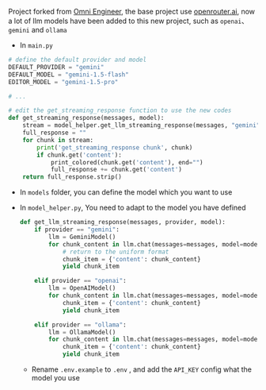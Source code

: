 Project forked from [Omni Engineer](https://github.com/Doriandarko/omni-engineer.git), the base project use [openrouter.ai](https://openrouter.ai/),  now a lot of llm models have been added to this new project, such as  `openai`、`gemini` and `ollama`

- In `main.py` 

```python
# define the default provider and model
DEFAULT_PROVIDER = "gemini"
DEFAULT_MODEL = "gemini-1.5-flash"
EDITOR_MODEL = "gemini-1.5-pro"

# ...

# edit the get_streaming_response function to use the new codes
def get_streaming_response(messages, model):
    stream = model_helper.get_llm_streaming_response(messages, "gemini", model)
    full_response = ""
    for chunk in stream:
        print('get_streaming_response chunk', chunk)
        if chunk.get('content'):
            print_colored(chunk.get('content'), end="")
            full_response += chunk.get('content')
    return full_response.strip()
```

- In `models` folder, you can define the model which you want to use

- In `model_helper.py`, You need to adapt to the model you have defined

  ```python
  def get_llm_streaming_response(messages, provider, model):
      if provider == "gemini":
          llm = GeminiModel()
          for chunk_content in llm.chat(messages=messages, model=model, stream=True):
              # return to the uniform format
              chunk_item = {'content': chunk_content}
              yield chunk_item
  
      elif provider == "openai":
          llm = OpenAIModel()
          for chunk_content in llm.chat(messages=messages, model=model, stream=True):
              chunk_item = {'content': chunk_content}
              yield chunk_item
  
      elif provider == "ollama":
          llm = OllamaModel()
          for chunk_content in llm.chat(messages=messages, model=model, stream=True):
              chunk_item = {'content': chunk_content}
              yield chunk_item
  ```

  - Rename `.env.example` to `.env` , and add the `API_KEY` config what the model you use



